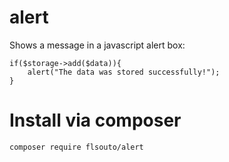 # alert

Shows a message in a javascript alert box:

```
if($storage->add($data)){
    alert("The data was stored successfully!");
}
```

# Install via composer

```
composer require flsouto/alert
```